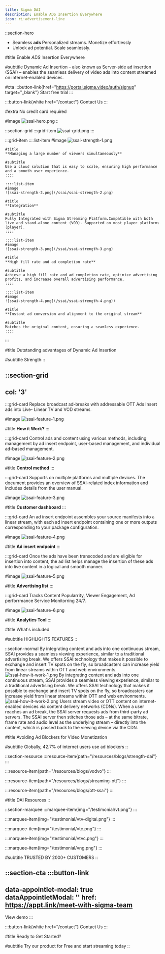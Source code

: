 ```yaml
---
title: Sigma DAI
description: Enable ADS Insertion Everywhere
icon: ri:advertisement-line
---
```


::section-hero
- Seamless **ads** Personalized streams. Monetize effortlessly
- Unlock ad potential. Scale seamlessly.

#title
Enable _ADS_ Insertion Everywhere

#subtitle
Dynamic Ad Insertion – also known as Server-side ad insertion (SSAI) – enables the seamless delivery of video ads into content streamed on internet-enabled devices.

#cta
  :::button-link{href="https://portal.sigma.video/auth/signup" target="_blank"}
  Start free trial
  :::

  :::button-link{white href="/contact"}
  Contact Us
  :::

#extra
No credit card required

#image
![ssai-hero.png](/ssai/ssai-hero.png)
::

::section-grid
  :::grid-item
  ![ssai-grid.png](/ssai/ssai-grid.png)
  :::

  :::grid-item
    ::::list-item
    #image
    ![ssai-strength-1.png](/ssai/ssai-strength-1.png)
    
    #title
    **Managing a large number of viewers simultaneously**
    
    #subtitle
    Use a cloud solution that is easy to scale, ensuring high performance and a smooth user experience.
    ::::
  
    ::::list-item
    #image
    ![ssai-strength-2.png](/ssai/ssai-strength-2.png)
    
    #title
    **Integration**
    
    #subtitle
    Fully Integrated with Sigma Streaming Platform.Compatible with both live and stand-alone content (VOD). Supported on most player platforms (player).
    ::::
  
    ::::list-item
    #image
    ![ssai-strength-3.png](/ssai/ssai-strength-3.png)
    
    #title
    **High fill rate and ad completion rate**
    
    #subtitle
    Achieve a high fill rate and ad completion rate, optimize advertising profits, and increase overall advertising performance.
    ::::
  
    ::::list-item
    #image
    ![ssai-strength-4.png](/ssai/ssai-strength-4.png))
    
    #title
    **Instant ad conversion and alignment to the original stream**
    
    #subtitle
    Matches the original content, ensuring a seamless experience.
    ::::
  :::

#title
Outstanding advantages of Dynamic Ad Insertion

#subtitle
Strength
::

::section-grid
---
col: '3'
---
  :::grid-card
  Replace broadcast ad-breaks with addressable OTT Ads Insert ads into Live- Linear TV and VOD streams.
  
  #image
  ![ssai-feature-1.png](/ssai/ssai-feature-1.png)
  
  #title
  **How it Work?**
  :::

  :::grid-card
  Control ads and content using various methods, including management by ad insert endpoint, user-based management, and individual ad-based management.
  
  #image
  ![ssai-feature-2.png](/ssai/ssai-feature-2.png)
  
  #title
  **Control method**
  :::

  :::grid-card
  Supports on multiple platforms and multiple devices.
  The document provides an overview of SSAI-related index information and includes details from the user manual.
  
  #image
  ![ssai-feature-3.png](/ssai/ssai-feature-3.png)
  
  #title
  **Customer dashboard**
  :::

  :::grid-card
  An ad insert endpoint assembles your source manifests into a linear stream, with each ad insert endpoint containing one or more outputs corresponding to your package configuration.
  
  #image
  ![ssai-feature-4.png](/ssai/ssai-feature-4.png)
  
  #title
  **Ad insert endpoint**
  :::

  :::grid-card
  Once the ads have been transcoded and are eligible for insertion into content, the ad list helps manage the insertion of these ads into live content in a logical and smooth manner.
  
  #image
  ![ssai-feature-5.png](/ssai/ssai-feature-5.png)
  
  #title
  **Advertising list**
  :::

  :::grid-card
  Tracks Content Popularrity, Viewer Engagement, Ad perforrmance Service Monitorring 24/7.
  
  #image
  ![ssai-feature-6.png](/ssai/ssai-feature-6.png)
  
  #title
  **Analytics Tool**
  :::

#title
What's included

#subtitle
HIGHLIGHTS FEATURES
::

::section-normal
By integrating content and ads into one continuous stream, SSAI provides a seamless viewing experience, similar to a traditional advertising break. We offers SSAI technology that makes it possible to exchange and insert TV spots on the fly, so broadcasters can increase yield from linear streams within OTT and web environments.
![ssai-how-it-work-1.png](/ssai/ssai-how-it-work-1.png)
By integrating content and ads into one continuous stream, SSAI provides a seamless viewing experience, similar to a traditional advertising break. We offers SSAI technology that makes it possible to exchange and insert TV spots on the fly, so broadcasters can increase yield from linear streams within OTT and web environments.
![ssai-how-it-work-2.png](/ssai/ssai-how-it-work-2.png)
Users stream video or OTT content on internet-enabled devices via content delivery networks (CDNs). When a user reaches an ad break, the SSAI server requests ads from third-party ad servers. The SSAI server then stitches those ads – at the same bitrate, frame rate and audio level as the underlying stream – directly into the content, which is passed back to the viewing device via the CDN.

#title
Avoiding Ad Blockers for Video
Monetization

#subtitle
Globally, 42.7% of internet users use ad blockers
::

::section-resource
  :::resource-item{path="/resources/blogs/strength-dai"}
  :::

  :::resource-item{path="/resources/blogs/vodvo"}
  :::

  :::resource-item{path="/resources/blogs/streaming-ott"}
  :::

  :::resource-item{path="/resources/blogs/ott-ssai"}
  :::

#title
DAI Resources
::

::section-marquee
  :::marquee-item{img="/testimonial/vt.png"}
  :::

  :::marquee-item{img="/testimonial/vtv-digital.png"}
  :::

  :::marquee-item{img="/testimonial/vtc.png"}
  :::

  :::marquee-item{img="/testimonial/vtvc.png"}
  :::

  :::marquee-item{img="/testimonial/vng.png"}
  :::

#subtitle
TRUSTED BY 2000+ CUSTOMERS
::

::section-cta
  :::button-link
  ---
  data-appointlet-modal: true
  dataAppointletModal: ''
  href: https://appt.link/meet-with-sigma-team
  ---
  View demo
  :::

  :::button-link{white href="/contact"}
  Contact Us
  :::

#title
Ready to Get Started?

#subtitle
Try our product for Free and start streaming today
::

